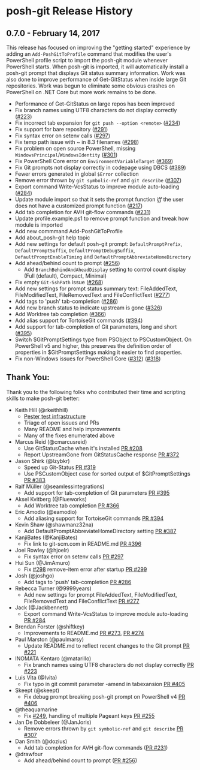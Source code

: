 # posh-git Release History

## 0.7.0 - February 14, 2017
This release has focused on improving the "getting started" experience by adding an `Add-PoshGitToProfile` command that
modifies the user's PowerShell profile script to import the posh-git module whenever PowerShell starts.
When posh-git is imported, it will automatically install a posh-git prompt that displays Git status summary information.
Work was also done to improve performance of Get-GitStatus when inside large Git repositories.
Work was begun to eliminate some obvious crashes on PowerShell on .NET Core but more work remains to be done.

- Performance of Get-GitStatus on large repos has been improved
- Fix branch names using UTF8 characters do not display correctly ([#223](https://github.com/dahlbyk/posh-git/pull/223))
- Fix incorrect tab expansion for `git push --option <remote>` ([#234](https://github.com/dahlbyk/posh-git/issues/234))
- Fix support for bare repository ([#291](https://github.com/dahlbyk/posh-git/issues/291))
- Fix syntax error on setenv calls ([#297](https://github.com/dahlbyk/posh-git/pull/297))
- Fix temp path issue with ~ in 8.3 filenames ([#298](https://github.com/dahlbyk/posh-git/issues/298))
- Fix problem on open source PowerShell, missing `WindowsPrincipal`/`WindowsIdentity` ([#301](https://github.com/dahlbyk/posh-git/issues/301))
- Fix PowerShell Core error on `EnvironmentVariableTarget` ([#369](https://github.com/dahlbyk/posh-git/issues/369))
- Fix Git prompts not display correctly in codepage using DBCS ([#389](https://github.com/dahlbyk/posh-git/issues/389))
- Fewer errors generated in global `$Error` collection
- Remove error thrown by `git symbolic-ref` and `git describe` ([#307](https://github.com/dahlbyk/posh-git/pull/307))
- Export command Write-VcsStatus to improve module auto-loading ([#284](https://github.com/dahlbyk/posh-git/pull/284))
- Update module import so that it sets the prompt function *iff* the user does not have a customized prompt function ([#217](https://github.com/dahlbyk/posh-git/issues/217))
- Add tab completion for AVH git-flow commands ([#231](https://github.com/dahlbyk/posh-git/pull/231))
- Update profile.example.ps1 to remove prompt function and tweak how module is imported
- Add new commmand Add-PoshGitToProfile
- Add about_posh-git help topic
- Add new settings for default posh-git prompt: `DefaultPromptPrefix`, `DefaultPromptSuffix`, `DefaultPromptDebugSuffix`, `DefaultPromptEnableTiming` and `DefaultPromptAbbreviateHomeDirectory`
- Add ahead/behind count to prompt ([#256](https://github.com/dahlbyk/posh-git/pull/256))
  * Add `BranchBehindAndAheadDisplay` setting to control count display (Full (default), Compact, Minimal)
- Fix empty `Git-SshPath` issue ([#268](https://github.com/dahlbyk/posh-git/pull/268))
- Add new settings for prompt status summary text: FileAddedText, FileModifiedText, FileRemovedText and FileConflictText ([#277](https://github.com/dahlbyk/posh-git/pull/277))
- Add tags to 'push' tab-completion ([#286](https://github.com/dahlbyk/posh-git/pull/286))
- Add new branch status to indicate upstream is gone ([#326](https://github.com/dahlbyk/posh-git/pull/326))
- Add Worktree tab completion ([#366](https://github.com/dahlbyk/posh-git/pull/366))
- Add alias support for TortoiseGit commands ([#394](https://github.com/dahlbyk/posh-git/pull/394))
- Add support for tab-completion of Git parameters, long and short ([#395](https://github.com/dahlbyk/posh-git/pull/395))
- Switch $GitPromptSettings type from PSObject to PSCustomObject. On PowerShell v5 and higher, this preserves the definition order of properties in $GitPromptSettings making it easier to find properties.
- Fix non-Windows issues for PowerShell Core ([#312](https://github.com/dahlbyk/posh-git/pull/312)) ([#318](https://github.com/dahlbyk/posh-git/pull/318))

## Thank You:
Thank you to the following folks who contributed their time and scripting skills to make posh-git better:

- Keith Hill (@rkeithhill)
  * [Pester test infrastructure](https://github.com/dahlbyk/posh-git/commits/master/test?author=rkeithhill)
  * Triage of open issues and PRs
  * Many README and help improvements
  * Many of the fixes enumerated above
- Marcus Reid (@cmarcusreid)
  * Use GitStatusCache when it's installed [PR #208](https://github.com/dahlbyk/posh-git/pull/208)
  * Report UpstreamGone from GitStatusCache response [PR #372](https://github.com/dahlbyk/posh-git/pull/372)
- Jason Shirk (@lzybkr)
  * Speed up Git-Status [PR #319](https://github.com/dahlbyk/posh-git/pull/319)
  * Use PSCustomObject case for sorted output of $GitPromptSettings [PR #383](https://github.com/dahlbyk/posh-git/pull/382)
- Ralf Müller (@seamlessintegrations)
  * Add support for tab-completion of Git parameters [PR #395](https://github.com/dahlbyk/posh-git/pull/395)
- Aksel Kvitberg (@Flueworks)
  * Add Worktree tab completion [PR #366](https://github.com/dahlbyk/posh-git/pull/366)
- Eric Amodio (@eamodio)
  * Add aliasing support for TortoiseGit commands [PR #394](https://github.com/dahlbyk/posh-git/pull/394)
- Kevin Shaw (@shawmanz32na)
  * Add DefaultPromptAbbreviateHomeDirectory setting [PR #387](https://github.com/dahlbyk/posh-git/pull/387)
- KanjiBates (@KanjiBates)
  * Fix link to git-scm.com in README.md [PR #396](https://github.com/dahlbyk/posh-git/pull/396)
- Joel Rowley (@hjoelr)
  * Fix syntax error on setenv calls [PR #297](https://github.com/dahlbyk/posh-git/pull/297)
- Hui Sun (@JimAmuro)
  * Fix [#298](https://github.com/dahlbyk/posh-git/issues/298) remove-item error after startup [PR #299](https://github.com/dahlbyk/posh-git/pull/299)
- Josh (@joshgo)
  * Add tags to 'push' tab-completion [PR #286](https://github.com/dahlbyk/posh-git/pull/286)
- Rebecca Turner (@9999years)
  * Add new settings for prompt FileAddedText, FileModifiedText, FileRemovedText and FileConflictText [PR #277](https://github.com/dahlbyk/posh-git/pull/277)
- Jack (@Jackbennett)
  * Export command Write-VcsStatus to improve module auto-loading [PR #284](https://github.com/dahlbyk/posh-git/pull/284)
- Brendan Forster (@shiftkey)
  * Improvements to README.md [PR #273](https://github.com/dahlbyk/posh-git/pull/273), [PR #274](https://github.com/dahlbyk/posh-git/pull/274)
- Paul Marston (@paulmarsy)
  * Update README.md to reflect recent changes to the Git prompt [PR #221](https://github.com/dahlbyk/posh-git/pull/221)
- INOMATA Kentaro (@matarillo)
  * Fix branch names using UTF8 characters do not display correctly [PR #223](https://github.com/dahlbyk/posh-git/pull/223)
- Luis Vita (@Ivita)
  * Fix typo in git commit parameter -amend in tabexansion [PR #405](https://github.com/dahlbyk/posh-git/pull/405)
- Skeept (@skeept)
  * Fix debug prompt breaking posh-git prompt on PowerShell v4 [PR #406](https://github.com/dahlbyk/posh-git/pull/406)
- @theaquamarine
  * Fix [#249](https://github.com/dahlbyk/posh-git/pull/249), handling of multiple Pageant keys [PR #255](https://github.com/dahlbyk/posh-git/pull/255)
- Jan De Dobbeleer (@JanJoris)
  * Remove errors thrown by `git symbolic-ref` and `git describe` [PR #307](https://github.com/dahlbyk/posh-git/pull/307)
- Dan Smith (@dozius)
  * Add tab completion for AVH git-flow commands ([PR #231](https://github.com/dahlbyk/posh-git/pull/231))
- @drawfour
  * Add ahead/behind count to prompt ([PR #256](https://github.com/dahlbyk/posh-git/pull/256))
